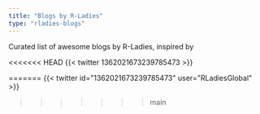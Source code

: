 ```yaml
---
title: "Blogs by R-Ladies"
type: "rladies-blogs"
---
```


Curated list of awesome blogs by R-Ladies, inspired by

<<<<<<< HEAD
{{< twitter 1362021673239785473 >}}

=======
{{< twitter id="1362021673239785473" user="RLadiesGlobal" >}}
>>>>>>> main
